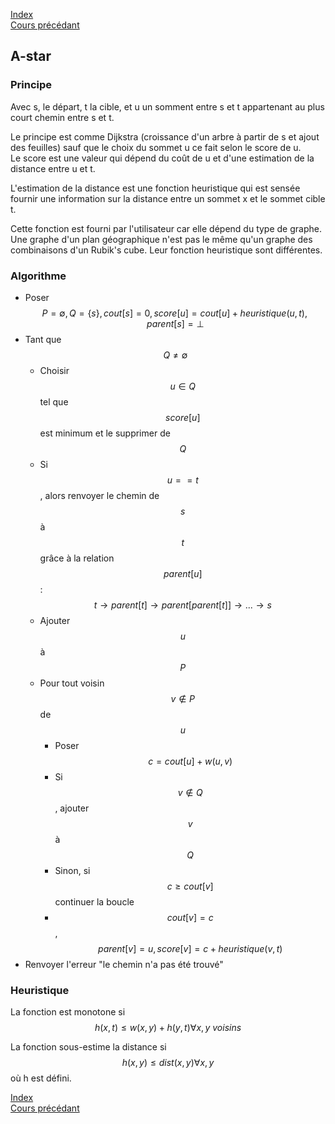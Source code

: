 <script type="text/javascript" src="https://cdnjs.cloudflare.com/ajax/libs/mathjax/2.7.7/latest.js?config=TeX-MML-AM_CHTML"></script>

[Index](./index.md)  
[Cours précédant](./cours_8.md)

## A-star

### Principe

Avec s, le départ, t la cible, et u un somment entre s et t appartenant au plus court chemin entre s et t.

Le principe est comme Dijkstra (croissance d'un arbre à partir de s et ajout des feuilles) sauf que le choix du sommet u ce fait selon le score de u.  
Le score est une valeur qui dépend du coût de u et d'une estimation de la distance entre u et t.

L'estimation de la distance est une fonction heuristique qui est sensée fournir une information sur la distance entre un sommet x et le sommet cible t.

Cette fonction est fourni par l'utilisateur car elle dépend du type de graphe. Une graphe d'un plan géographique n'est pas le même qu'un graphe des combinaisons d'un Rubik's cube. Leur fonction heuristique sont différentes.

### Algorithme

- Poser $$P=\emptyset, Q=\{s\}, cout[s]=0, score[u]=cout[u]+heuristique(u,t), parent[s]=\bot$$
- Tant que $$Q \neq \emptyset$$
	- Choisir $$u \in Q$$ tel que $$score[u]$$ est minimum et le supprimer de $$Q$$
	- Si $$u == t$$, alors renvoyer le chemin de $$s$$ à $$t$$ grâce à la relation $$parent[u]$$ : $$t\to parent[t] \to parent[parent[t]] \to ... \to s$$
	- Ajouter $$u$$ à $$P$$
	- Pour tout voisin $$v \notin P$$ de $$u$$
		- Poser $$c = cout[u] + w(u, v)$$
		- Si $$v \notin Q$$, ajouter $$v$$ à $$Q$$
		- Sinon, si $$c \geq cout[v]$$ continuer la boucle
		- $$cout[v]=c$$, $$parent[v]=u, score[v]=c+heuristique(v,t)$$
- Renvoyer l'erreur "le chemin n'a pas été trouvé"

### Heuristique

La fonction est monotone si $$h(x, t) \leq w(x, y) + h(y, t) \forall x, y\ voisins$$

La fonction sous-estime la distance si $$h(x, y) \leq dist(x, y) \forall x, y$$ où h est défini.

[Index](./index.md)  
[Cours précédant](./cours_8.md)

